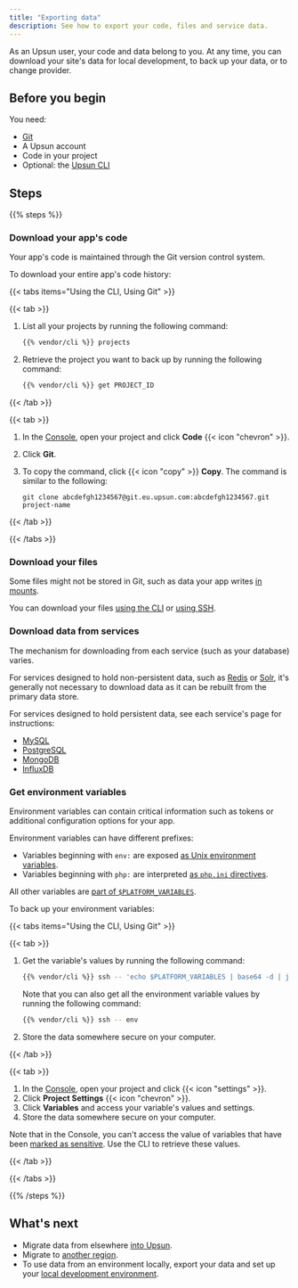```yaml
---
title: "Exporting data"
description: See how to export your code, files and service data.
---
```


As an Upsun user, your code and data belong to you.
At any time, you can download your site's data for local development, to back up your data, or to change provider.

## Before you begin

You need:

- [Git](https://git-scm.com/downloads)
- A Upsun account
- Code in your project
- Optional: the [Upsun CLI](/docs/administration/cli/_index.md)

## Steps

{{% steps %}}

### Download your app's code

Your app's code is maintained through the Git version control system.

To download your entire app's code history:

{{< tabs items="Using the CLI, Using Git" >}}

{{< tab >}}
1. List all your projects by running the following command:

   ```bash
   {{% vendor/cli %}} projects
   ```

2. Retrieve the project you want to back up by running the following command:

   ```bash
   {{% vendor/cli %}} get PROJECT_ID
   ```

{{< /tab >}}

{{< tab >}}

1. In the [Console](https://console.upsun.com/), open your project and click **Code** {{< icon "chevron" >}}.
2. Click **Git**.
3. To copy the command, click {{< icon "copy" >}} **Copy**.
   The command is similar to the following:

   ```text
   git clone abcdefgh1234567@git.eu.upsun.com:abcdefgh1234567.git project-name
   ```

{{< /tab >}}

{{< /tabs >}}

### Download your files

Some files might not be stored in Git,
such as data your app writes [in mounts](/docs/create-apps/app-reference/single-runtime-image.md#mounts).

You can download your files [using the CLI](/docs/development/file-transfer.md#transfer-files-using-the-cli) or [using SSH](/docs/development/file-transfer.md#transfer-files-using-an-ssh-client).


### Download data from services

The mechanism for downloading from each service (such as your database) varies.

For services designed to hold non-persistent data, such as [Redis](/docs/add-services/redis.md) or [Solr](/docs/add-services/solr.md),
it's generally not necessary to download data as it can be rebuilt from the primary data store.

For services designed to hold persistent data, see each service's page for instructions:

- [MySQL](/docs/add-services/mysql/_index.md#exporting-data)
- [PostgreSQL](/docs/add-services/postgresql.md#exporting-data)
- [MongoDB](/docs/add-services/mongodb.md#exporting-data)
- [InfluxDB](/docs/add-services/influxdb.md#export-data)

### Get environment variables

Environment variables can contain critical information such as tokens or additional configuration options for your app.

Environment variables can have different prefixes:

- Variables beginning with `env:` are exposed [as Unix environment variables](/docs/development/variables/_index.md#top-level-environment-variables).
- Variables beginning with `php:` are interpreted [as `php.ini` directives](/docs/development/variables/_index.md#php-specific-variables).

All other variables are [part of `$PLATFORM_VARIABLES`](/docs/development/variables/use-variables.md#use-provided-variables).

To back up your environment variables:

{{< tabs items="Using the CLI, Using Git" >}}

{{< tab >}}
1. Get the variable's values by running the following command:

   ```bash
   {{% vendor/cli %}} ssh -- 'echo $PLATFORM_VARIABLES | base64 -d | jq'
   ```

   Note that you can also get all the environment variable values by running the following command:

   ```bash
   {{% vendor/cli %}} ssh -- env
   ```

2. Store the data somewhere secure on your computer.

{{< /tab >}}

{{< tab >}}

1. In the [Console](https://console.upsun.com/), open your project and click {{< icon "settings" >}}.
2. Click **Project Settings** {{< icon "chevron" >}}.
3. Click **Variables** and access your variable's values and settings.
4. Store the data somewhere secure on your computer.

Note that in the Console, you can't access the value of variables that have been [marked as sensitive](/docs/development/variables/set-variables.md#variable-options).
Use the CLI to retrieve these values.

{{< /tab >}}

{{< /tabs >}}

{{% /steps %}}

## What's next

- Migrate data from elsewhere [into Upsun](/docs/learn/tutorials/migrating/_index.md).
- Migrate to [another region](/docs/projects/region-migration.md).
- To use data from an environment locally, export your data and set up your [local development environment](/docs/development/local/_index.md).
